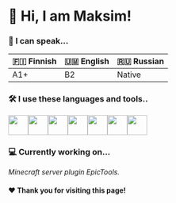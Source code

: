 # 👋 Hi, I am Maksim!

### 🎤 I can speak...
|🇫🇮 Finnish|🇺🇲 English |🇷🇺 Russian |
|----------|----------|----------|
| A1+      | B2       | Native   |

### 🛠️ I use these languages and tools..
<img src="https://cdn.jsdelivr.net/gh/devicons/devicon/icons/java/java-original.svg" width="40" height="40"/><img src="https://cdn.jsdelivr.net/gh/devicons/devicon/icons/javascript/javascript-original.svg" width="40" height="40"/><img src="https://cdn.jsdelivr.net/gh/devicons/devicon/icons/python/python-original.svg" width="40" height="40"/><img src="https://cdn.jsdelivr.net/gh/devicons/devicon/icons/html5/html5-original.svg" width="40" height="40"/><img src="https://cdn.jsdelivr.net/gh/devicons/devicon/icons/css3/css3-original.svg" width="40" height="40"/><img src="https://cdn.jsdelivr.net/gh/devicons/devicon/icons/bootstrap/bootstrap-original.svg" width="40" height="40"/><img src="https://cdn.jsdelivr.net/gh/devicons/devicon/icons/mongodb/mongodb-plain.svg" width="40" height="40"/>

### 💻 Currently working on...
*Minecraft server plugin EpicTools.*

#### ❤️ Thank you for visiting this page!
